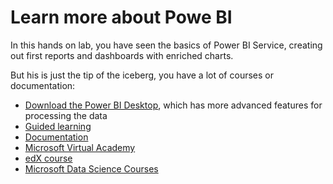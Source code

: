# Learn more about Powe BI
In this hands on lab, you have seen the basics of Power BI Service, creating out first reports and dashboards with enriched charts.

But his is just the tip of the iceberg, you have a lot of courses or documentation:
* [Download the Power BI Desktop](https://powerbi.microsoft.com/en-us/desktop/), which has more advanced features for processing the data
* [Guided learning](https://powerbi.microsoft.com/en-us/guided-learning/)
* [Documentation](https://powerbi.microsoft.com/en-us/documentation/powerbi-landing-page/)
* [Microsoft Virtual Academy](https://mva.microsoft.com/product-training/power-bi#!lang=1034)
* [edX course](https://www.edx.org/course/analyzing-visualizing-data-power-bi-microsoft-dat207x-5)
* [Microsoft Data Science Courses](https://academy.microsoft.com/en-us/professional-program/data-science/)

